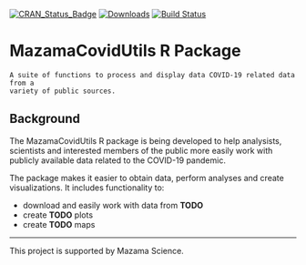 [![CRAN\_Status\_Badge](http://www.r-pkg.org/badges/version/MazamaCovidUtils)](https://cran.r-project.org/package=MazamaCovidUtils)
[![Downloads](http://cranlogs.r-pkg.org/badges/MazamaCovidUtils)](https://cran.r-project.org/package=MazamaCovidUtils)
[![Build Status](https://travis-ci.org/MazamaScience/MazamaCovidUtils.svg?branch=master)](https://travis-ci.org/MazamaScience/MazamaCovidUtils)

# MazamaCovidUtils R Package

```
A suite of functions to process and display data COVID-19 related data from a 
variety of public sources.
```

## Background

The MazamaCovidUtils R package is being developed to help analysists, 
scientists and interested members of the public more easily work with publicly
available data related to the COVID-19 pandemic.

The package makes it easier to obtain data, perform analyses and create
visualizations. It includes functionality to:

* download and easily work with data from **TODO**
* create **TODO** plots
* create **TODO** maps

----

This project is supported by Mazama Science.




